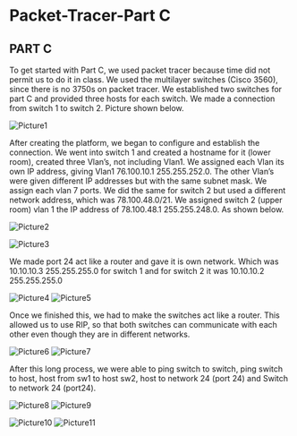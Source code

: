 # Packet-Tracer-Part C

## PART C
 To get started with Part C, we used packet tracer because time did not permit us to do it in class. We used the multilayer switches (Cisco 3560), since there is no 3750s on packet tracer. We established two switches for part C and provided three hosts for each switch. We made a connection from switch 1 to switch 2. Picture shown below.

![Picture1](https://github.com/aissatoubarry938/Packet-tracer-partC/assets/115582067/8bb7eb0b-58eb-47ef-b3e2-37929222a0fa)

After creating the platform, we began to configure and establish the connection. We went into switch 1 and created a hostname for it (lower room), created three Vlan’s, not including Vlan1. We assigned each Vlan its own IP address, giving Vlan1 76.100.10.1 255.255.252.0. The other Vlan’s were given different IP addresses but with the same subnet mask. We assign each vlan 7 ports. We did the same for switch 2 but used a different network address, which was 78.100.48.0/21. We assigned switch 2 (upper room) vlan 1 the IP address of 78.100.48.1 255.255.248.0. As shown below. 

![Picture2](https://github.com/aissatoubarry938/Packet-tracer-partC/assets/115582067/f3e5609e-23ab-4dc4-bc0c-057c1287f4c6)  

![Picture3](https://github.com/aissatoubarry938/Packet-tracer-partC/assets/115582067/e1854fcf-f63e-4f81-ade0-8a9b443edb50)

We made port 24 act like a router and gave it is own network. Which was 10.10.10.3 255.255.255.0 for switch 1 and for switch 2 it was 10.10.10.2 255.255.255.0

![Picture4](https://github.com/aissatoubarry938/Packet-tracer-partC/assets/115582067/23be6cc0-cce8-4530-8563-964ea96074a8)   ![Picture5](https://github.com/aissatoubarry938/Packet-tracer-partC/assets/115582067/d704aa7f-02fa-40ae-a384-465277bafd01)

Once we finished this, we had to make the switches act like a router. This allowed us to use RIP, so that both switches can communicate with each other even though they are in different networks.

![Picture6](https://github.com/aissatoubarry938/Packet-tracer-partC/assets/115582067/81faf26c-a1d9-40d4-a809-a905c4211c29)  ![Picture7](https://github.com/aissatoubarry938/Packet-tracer-partC/assets/115582067/8e2acf7a-439c-40d0-a905-cb5606b47b96)

After this long process, we were able to ping switch to switch, ping switch to host, host from sw1 to host sw2,  host to network 24 (port 24) and Switch to network 24 (port24).

![Picture8](https://github.com/aissatoubarry938/Packet-tracer-partC/assets/115582067/b1e89c90-d94f-486d-bff6-e0d813a75c12)  ![Picture9](https://github.com/aissatoubarry938/Packet-tracer-partC/assets/115582067/6fb4398f-edb7-41fa-a529-7b05ed8c34e5)

![Picture10](https://github.com/aissatoubarry938/Packet-tracer-partC/assets/115582067/fcd2c2f9-fd79-484d-b55b-c55aa6925daa)   ![Picture11](https://github.com/aissatoubarry938/Packet-tracer-partC/assets/115582067/93f4984a-4548-4859-9fc7-36a4f2523344)

